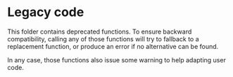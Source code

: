 # Legacy code

This folder contains deprecated functions. To ensure backward compatibility, calling any of those functions will try to fallback to a replacement function, or produce an error if no alternative can be found.

In any case, those functions also issue some warning to help adapting user code.
